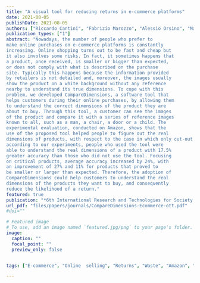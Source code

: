 ```yaml
---
title: "A visual tool for reducing returns in e-commerce platforms"
date: 2021-08-05
publishDate: 2021-08-05
authors: ["Riccardo Cantini", "Fabrizio Marozzo", "Alessio Orsino", "Martina Passarelli", "Paolo Trunfio"]
publication_types: ["1"]
abstract: "Nowadays, the number of people who prefer to
make online purchases on e-commerce platforms is constantly
increasing. Online shopping turns out to be fast and cheap but
it also involves some risks. In fact, it sometimes happens that
a product, once received, is smaller or bigger than expected,
or does not comply with what is described on the purchase
site. Typically this happens because the information provided
by retailers is not detailed and, moreover, the images usually
show the product on a white background without any reference
nearby to understand its true dimensions. To cope with this
problem, we developed CompareDimensions, a software tool that
helps customers during their online purchases, by allowing them
to understand the correct dimensions of the product they are
about to buy. Through this tool, a customer can see the images
of the product and compare it with a series of reference images
known to all, such as a man, a chair, a door or a child. The
experimental evaluation, conducted on Amazon, shows that the
use of the proposed tool helped people to figure out the real
dimensions of products, with respect to the case in which only cut-out images and textual descriptions are provided. In particular,
according to our experiments, people who used the tool were
able to understand the real dimensions of a product with 17.5%
greater accuracy than those who did not use the tool. Focusing
on critical products, average accuracy increased by 24%, with
an improvement of 27% and 11% for products that proved to
be smaller or larger than expected. Therefore, the adoption of
CompareDimensions could help customers to understand the real
dimensions of the products they want to buy, and consequently
reduce the likelihood of a return."
featured: true
publication: "*6th International Research and Technologies for Society and Industry Innovation for a smart world (IEEE RTSI 2021), September 2021*"
url_pdf: "files/papers/journals/CompareDimensions-Ecommerce-ott.pdf"
#doi=""

# Featured image
# To use, add an image named `featured.jpg/png` to your page's folder. 
image:
  caption: ""
  focal_point: ""
  preview_only: false


tags: ["E-commerce", "Online  selling", "Returns", "Waste", "Amazon", "Product  dimensions"]

---
```

